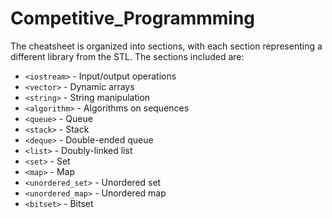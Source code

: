 # Competitive_Programmming
The cheatsheet is organized into sections,
with each section representing a different library from the STL. The sections included are:

- `<iostream>` - Input/output operations
- `<vector>` - Dynamic arrays
- `<string>` - String manipulation
- `<algorithm>` - Algorithms on sequences
- `<queue>` - Queue
- `<stack>` - Stack
- `<deque>` - Double-ended queue
- `<list>` - Doubly-linked list
- `<set>` - Set
- `<map>` - Map
- `<unordered_set>` - Unordered set
- `<unordered_map>` - Unordered map
- `<bitset>` - Bitset
